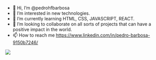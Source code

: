 - 👋 Hi, I’m @pedrohfbarbosa
- 👀 I’m interested in new technologies.
- 🌱 I’m currently learning HTML, CSS, JAVASCRIPT, REACT.
- 💞️ I’m looking to collaborate on all sorts of projects that can have a positive impact in the world.
- 📫 How to reach me https://www.linkedin.com/in/pedro-barbosa-9150b7246/

![](http://github-profile-summary-cards.vercel.app/api/cards/profile-details?pedrohfbarbosa=vn7n24fzkq&theme=monokai)

<!---
pedrohfbarbosa/pedrohfbarbosa is a ✨ special ✨ repository because its `README.md` (this file) appears on your GitHub profile.
You can click the Preview link to take a look at your changes.
--->

